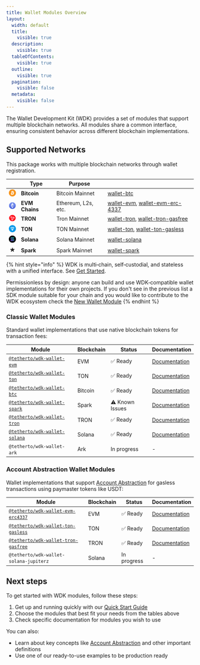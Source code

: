 ```yaml
---
title: Wallet Modules Overview
layout:
  width: default
  title:
    visible: true
  description:
    visible: true
  tableOfContents:
    visible: true
  outline:
    visible: true
  pagination:
    visible: false
  metadata:
    visible: false
---
```


The Wallet Development Kit (WDK) provides a set of modules that support multiple blockchain networks. All modules share a common interface, ensuring consistent behavior across different blockchain implementations.

## Supported Networks

This package works with multiple blockchain networks through wallet registration.

<table data-card-size="small" data-view="cards">
  <thead>
    <tr>
      <th></th>
      <th>Type</th>
      <th>Purpose</th>
      <th data-hidden data-card-target data-type="content-ref"></th>
    </tr>
  </thead>
  <tbody>
    <tr>
      <td><img src="../../assets/logos/bitcoin-logo.png" alt="Bitcoin Logo" width="20" height="20"  style="object-fit:contain;"  /></td>
      <td><strong>Bitcoin</strong></td>
      <td>Bitcoin Mainnet</td>
      <td>
        <a href="../wallet-modules/wallet-btc/">wallet-btc</a>      
      </td>
    </tr>
    <tr>
      <td><img src="../../assets/logos/ethereum-logo.png" alt="Ethereum logo" width="20" height="20" style="object-fit:contain;" /></td>
      <td><strong>EVM Chains</strong></td>
      <td>Ethereum, L2s, etc.</td>
      <td>
        <a href="../wallet-modules/wallet-evm/">wallet-evm</a>, 
        <a href="../wallet-modules/wallet-evm-erc-4337/">wallet-evm-erc-4337</a>
      </td>
    </tr>
    <tr>
      <td><img src="../../assets/logos/tron-logo.png" alt="Tron Logo"  width="20" height="20" style="object-fit:contain;" /></td>
      <td><strong>TRON</strong></td>
      <td>Tron Mainnet</td>
      <td>
        <a href="../wallet-modules/wallet-tron/">wallet-tron</a>, 
        <a href="../wallet-modules/wallet-tron-gasfree/">wallet-tron-gasfree</a>
      </td>
    </tr>
    <tr>
      <td><img src="../../assets/logos/ton-logo.png" alt="Ton Logo" width="20" height="20" style="object-fit:contain;"  /></td>
      <td><strong>TON</strong></td>
      <td>TON Mainnet</td>
      <td>
        <a href="../wallet-modules/wallet-ton/">wallet-ton</a>, 
        <a href="../wallet-modules/wallet-ton-gasless/">wallet-ton-gasless</a>
      </td>
    </tr>
    <tr>
      <td><img src="../../assets/logos/solana-logo.png" alt="Solana Logo" width="20" height="20"  style="object-fit:contain;" /></td>
      <td><strong>Solana</strong></td>
      <td>Solana Mainnet</td>
      <td>
        <a href="../wallet-modules/wallet-solana/">wallet-solana</a>      </td>
    </tr>
     <tr>
      <td>
        <picture>
          <source 
            srcset="/assets/logos/spark-logo-dark.png" 
            media="(prefers-color-scheme: dark)" 
            type="image/png" />
          <source 
            srcset="/assets/logos/spark-logo-light.png" 
            media="(prefers-color-scheme: light)" 
            type="image/png" />
          <img 
            src="/assets/logos/spark-logo-light.png" 
            alt="Spark Logo" 
            width="20" 
            height="20" 
            style="object-fit:contain;" />
        </picture>
      </td>
      <td><strong>Spark</strong></td>
      <td>Spark Mainnet</td>
      <td>
        <a href="../wallet-modules/wallet-spark/">wallet-spark</a>      
      </td>
    </tr>
  </tbody>
</table>

{% hint style="info" %}
WDK is multi‑chain, self‑custodial, and stateless with a unified interface. See [Get Started](../../get-started.md).

Permissionless by design: anyone can build and use WDK‑compatible wallet implementations for their own projects. If you don't see in the previous list a SDK module suitable for your chain and you would like to contribute to the WDK ecosystem check the [New Wallet Module](./wallet-new/README.md)
{% endhint %}

### Classic Wallet Modules

Standard wallet implementations that use native blockchain tokens for transaction fees:

| Module | Blockchain | Status | Documentation |
|--------|------------|--------|---------------|
| [`@tetherto/wdk-wallet-evm`](https://github.com/tetherto/wdk-wallet-evm) | EVM | ✅ Ready | [Documentation](./wallet-evm) |
| [`@tetherto/wdk-wallet-ton`](https://github.com/tetherto/wdk-wallet-ton) | TON | ✅ Ready | [Documentation](./wallet-ton) |
| [`@tetherto/wdk-wallet-btc`](https://github.com/tetherto/wdk-wallet-btc) | Bitcoin | ✅ Ready | [Documentation](./wallet-btc) |
| [`@tetherto/wdk-wallet-spark`](https://github.com/tetherto/wdk-wallet-spark) | Spark | ⚠️ Known Issues | [Documentation](./wallet-spark) |
| [`@tetherto/wdk-wallet-tron`](https://github.com/tetherto/wdk-wallet-tron) | TRON | ✅ Ready | [Documentation](./wallet-tron) |
| [`@tetherto/wdk-wallet-solana`](https://github.com/tetherto/wdk-wallet-solana) | Solana | ✅ Ready | [Documentation](./wallet-solana) |
| `@tetherto/wdk-wallet-ark` | Ark | In progress | - |

### Account Abstraction Wallet Modules

Wallet implementations that support [Account Abstraction](../../resources/concepts.md#account-abstraction) for gasless transactions using paymaster tokens like USDT:

| Module | Blockchain | Status | Documentation |
|--------|------------|--------|---------------|
| [`@tetherto/wdk-wallet-evm-erc4337`](https://github.com/tetherto/wdk-wallet-evm-erc-4337) | EVM | ✅ Ready | [Documentation](./wallet-evm-erc-4337) |
| [`@tetherto/wdk-wallet-ton-gasless`](https://github.com/tetherto/wdk-wallet-ton-gasless) | TON | ✅ Ready | [Documentation](./wallet-ton-gasless) |
| [`@tetherto/wdk-wallet-tron-gasfree`](https://github.com/tetherto/wdk-wallet-tron-gasfree) | TRON | ✅ Ready | [Documentation](./wallet-tron-gasfree) |
| `@tetherto/wdk-wallet-solana-jupiterz` | Solana | In progress | - |

## Next steps

To get started with WDK modules, follow these steps:

1. Get up and running quickly with our [Quick Start Guide](../../start-building/nodejs-bare-quickstart.md)
2. Choose the modules that best fit your needs from the tables above 
3. Check specific documentation for modules you wish to use

You can also:

- Learn about key concepts like [Account Abstraction](../../resources/concepts.md#account-abstraction) and other important definitions
- Use one of our ready-to-use examples to be production ready